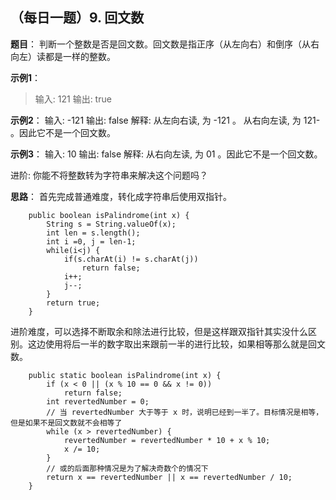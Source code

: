 ## （每日一题）9. 回文数

**题目**：
判断一个整数是否是回文数。回文数是指正序（从左向右）和倒序（从右向左）读都是一样的整数。

**示例1**：
>输入: 121
输出: true

**示例2**：
输入: -121
输出: false
解释: 从左向右读, 为 -121 。 从右向左读, 为 121- 。因此它不是一个回文数。

**示例3**：
输入: 10
输出: false
解释: 从右向左读, 为 01 。因此它不是一个回文数。

进阶:
你能不将整数转为字符串来解决这个问题吗？

**思路**：
首先完成普通难度，转化成字符串后使用双指针。
```
	public boolean isPalindrome(int x) {
		String s = String.valueOf(x);
		int len = s.length();
		int i =0, j = len-1;
		while(i<j) {
			if(s.charAt(i) != s.charAt(j))
				return false;
			i++;
			j--;
		}
		return true;
    }
```
进阶难度，可以选择不断取余和除法进行比较，但是这样跟双指针其实没什么区别。这边使用将后一半的数字取出来跟前一半的进行比较，如果相等那么就是回文数。
```
	public static boolean isPalindrome(int x) {
		if (x < 0 || (x % 10 == 0 && x != 0)) 
			return false;
        int revertedNumber = 0;
        // 当 revertedNumber 大于等于 x 时，说明已经到一半了。目标情况是相等，但是如果不是回文数就不会相等了
        while (x > revertedNumber) {
            revertedNumber = revertedNumber * 10 + x % 10;
            x /= 10;
        }
        // 或的后面那种情况是为了解决奇数个的情况下
        return x == revertedNumber || x == revertedNumber / 10;
    }
```